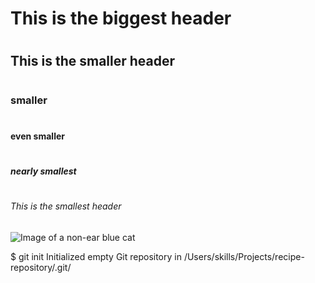 # <h1> This is the biggest header
# <h2> This is the smaller header
# <h3> smaller
# <h4> even smaller
# <h5> nearly smallest
# <h6> This is the smallest header
![Image of a non-ear blue cat](https://octodex.github.com/images/yaktocat.png)


$ git init
Initialized empty Git repository in /Users/skills/Projects/recipe-repository/.git/
